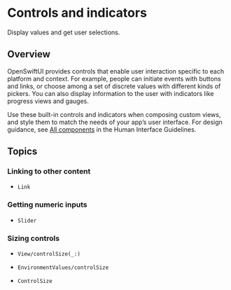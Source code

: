# Controls and indicators

Display values and get user selections.

## Overview

OpenSwiftUI provides controls that enable user interaction specific to each
platform and context. For example, people can initiate events with buttons and
links, or choose among a set of discrete values with different kinds of pickers.
You can also display information to the user with indicators like progress views
and gauges.

Use these built-in controls and indicators when composing custom views, and
style them to match the needs of your app’s user interface. For design guidance,
see [All components](https://developer.apple.com/design/human-interface-guidelines/components)
in the Human Interface Guidelines.

## Topics

### Linking to other content

- ``Link``

### Getting numeric inputs

- ``Slider``

### Sizing controls

- ``View/controlSize(_:)``

- ``EnvironmentValues/controlSize``

- ``ControlSize``
